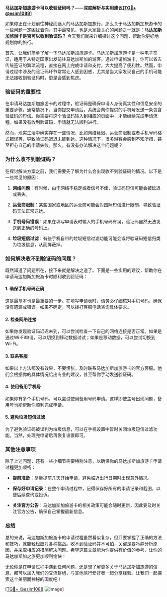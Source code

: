 **马达加斯加旅游卡可以收验证码吗？——深度解析与实用建议[[TG💪+ @esim1088](https://t.me/s/esim1088)]**

如果你正在计划前往神秘而迷人的马达加斯加旅行，那么关于马达加斯加旅游卡的一些问题一定困扰着你。其中最常见、也是大家最关心的问题之一就是：**马达加斯加旅游卡是否可以收到验证码？** 今天我们就来详细探讨这个问题，帮助你更好地规划你的旅行。

首先，让我们简单了解一下马达加斯加旅游卡。马达加斯加旅游卡是一种电子签证，适用于从特定国家出发前往马达加斯加的游客。通过申请旅游卡，你可以省去传统签证的繁琐流程，直接在网上完成申请和支付，大大提高了便利性。然而，申请过程中涉及的验证码环节常常让人感到困惑，尤其是当大家发现自己的手机可能无法接收到验证码时，更是会感到焦虑。

### **验证码的重要性**
在申请马达加斯加旅游卡的过程中，验证码是确保申请人身份真实性和信息安全的重要步骤。通常情况下，当你提交申请后，系统会向你提供的手机号发送一条包含验证码的短信。你需要将这个验证码输入到相应的页面中，才能继续完成申请流程。如果没有收到验证码，申请就无法顺利进行。

然而，现实生活中确实存在一些情况，比如网络延迟、运营商限制或者手机号码格式错误等，导致验证码迟迟未能到达。这种情况下，很多游客会感到不知所措，甚至担心自己的申请失败。那么，有没有办法解决这个问题呢？

### **为什么收不到验证码？**
在探讨解决方案之前，我们需要先了解为什么会出现收不到验证码的情况。以下是一些常见的原因：

1. **网络问题**：有时候，由于网络不稳定或者信号不佳，验证码短信可能会被延迟或丢失。
   
2. **运营商限制**：某些国家或地区的运营商可能会对国际短信进行限制，导致验证码无法正常送达。

3. **手机号码错误**：如果在填写申请表时输入的手机号码有误，验证码自然无法发送到正确的号码上。

4. **垃圾短信过滤**：有些手机自带的垃圾短信过滤功能可能会误将验证码短信归类为垃圾信息，从而屏蔽掉。

### **如何解决收不到验证码的问题？**
既然知道了问题所在，接下来就是解决之道了。下面是一些实用的建议，帮助你在申请马达加斯加旅游卡时顺利收到验证码：

#### **1. 确保手机号码正确**
这是最基本也是最重要的一步。在填写申请表时，请务必仔细核对手机号码，确保没有遗漏或错误。如果不确定，可以拨打客服电话咨询具体要求。

#### **2. 检查网络连接**
如果你发现验证码迟迟未到，可以尝试检查一下自己的网络连接是否正常。如果是通过Wi-Fi申请，可以切换到移动数据试试；如果是移动数据，可以尝试切换到Wi-Fi。

#### **3. 联系客服**
如果以上方法都没有效果，不要慌张，及时联系马达加斯加旅游卡的官方客服。他们会根据你的具体情况给出专业的建议，甚至帮你手动发送验证码。

#### **4. 使用备用手机号**
如果你有多个手机号码，可以尝试使用备用号码申请。这样即使主号出现问题，备用号也能帮助你顺利完成申请。

#### **5. 避免垃圾短信过滤**
为了避免验证码被误判为垃圾信息，可以在手机设置中暂时关闭垃圾短信过滤功能。当然，处理完申请后再恢复设置即可。

### **其他注意事项**
除了上述问题，还有一些小细节需要特别注意，以确保你的马达加斯加旅游卡申请过程更加顺畅：

- **提前准备**：尽量提前几天开始申请，避免临近出行日期时出现意外情况。
  
- **保存好申请记录**：在整个申请过程中，记得保存好所有的申请记录和截图，以便后续查询或投诉。

- **关注官方公告**：马达加斯加旅游卡的相关政策可能会随时更新，因此要及时关注官方公告，确保自己掌握最新信息。

### **总结**
总的来说，马达加斯加旅游卡的申请过程虽然看似复杂，但只要掌握了正确的方法和技巧，就能轻松应对各种挑战。收不到验证码并不可怕，关键是要冷静分析原因，并采取相应的措施解决问题。希望这篇文章能为你提供有价值的参考，让你的马达加斯加之旅更加顺利愉快！

无论你是在申请过程中遇到任何问题，还是想了解更多关于马达加斯加旅游的信息，都可以加入我们的交流群组，与其他旅行爱好者一起分享经验。让我们一起探索这个美丽而神秘的国度吧！

[[TG💪+ @esim1088](https://t.me/s/esim1088) ![Image](https://i.postimg.cc/4NQfJmqS/Snipaste-2025-05-13-00-14-12.png)]